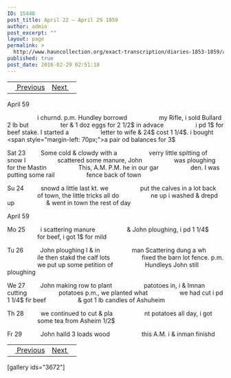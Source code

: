 ```yaml
---
ID: 15448
post_title: April 22 – April 29 1859
author: admin
post_excerpt: ""
layout: page
permalink: >
  http://www.hauncollection.org/exact-transcription/diaries-1853-1859/april-22-april-29-1859/
published: true
post_date: 2016-02-29 02:51:18
---
```

<table style="width: 100%;" align="center">
<tbody>
<tr>
<td><a href="http://www.hauncollection.org/version-2/diaries-1853-1859/april-16-april-22-1859/"><img src="https://lh3.googleusercontent.com/-EFJpxxNiPNw/VqgtWBCZrMI/AAAAAAAAAFU/WfY4lPFWWkg/s800-Ic42/Soeb-Plain-Arrows-8-10px.png" alt="" width="10" height="10" /> Previous</a></td>
<td style="text-align: right;"><a href="http://www.hauncollection.org/version-2/diaries-1853-1859/april-29-may-3-1859/">Next <img src="https://lh3.googleusercontent.com/-67k0cYlpXHw/VqgtWKz1MXI/AAAAAAAAAFU/k9PW_Piyurk/s800-Ic42/Soeb-Plain-Arrows-5-10px.png" alt="" width="10" height="10" /></a></td>
</tr>
</tbody>
</table>
April 59

<span style="margin-left: 70px;">i churnd. p.m. Hundley borrowd
<span style="margin-left: 70px;">my Rifle, i sold Bullard 2 lb but
<span style="margin-left: 70px;">ter &amp; 1 doz eggs for 2 1/2$ in advace
<span style="margin-left: 70px;">i pd 1$ for beef stake. I started a
<span style="margin-left: 70px;">letter to wife &amp; 24$ cost 1 1/4$. i bought
<span style="margin-left: 70px;">a pair od balances for 3$</span></span></span></span></span></span>

Sat 23         Some cold &amp; clowdy with a
<span style="margin-left: 70px;">verry little spitting of snow I
<span style="margin-left: 70px;">scattered some manure, John
<span style="margin-left: 70px;">was ploughing for the Mastin
<span style="margin-left: 70px;">This, A.M. P.M. he in our gar
<span style="margin-left: 70px;">den. I was putting some rail
<span style="margin-left: 70px;">fence back of town</span></span></span></span></span></span>

Su 24          snowd a little last kt. we
<span style="margin-left: 70px;">put the calves in a lot back
<span style="margin-left: 70px;">of town, the little tricks all do
<span style="margin-left: 70px;">ne up i washed &amp; drepd up
<span style="margin-left: 70px;">&amp; went in town the rest of day</span></span></span></span>

April 59

Mo 25         i scattering manure
<span style="margin-left: 70px;">&amp; John ploughing, i pd 1 1/4$
<span style="margin-left: 70px;">for beef, i got 1$ for mild</span></span>

Tu 26          John ploughing I &amp; in
<span style="margin-left: 70px;">man Scattering dung a wh
<span style="margin-left: 70px;">ile then stakd the calf lots
<span style="margin-left: 70px;">fixed the barn lot fence. p.m.
<span style="margin-left: 70px;">we put up some petition of
<span style="margin-left: 70px;">Hundleys John still ploughing</span></span></span></span></span>

We 27         John making row to plant
<span style="margin-left: 70px;">patotoes in, i &amp; Imnan cutting
<span style="margin-left: 70px;">potatoes p.m., we planted what
<span style="margin-left: 70px;">we had cut i pd 1 1/4$ fir beef
<span style="margin-left: 70px;">&amp; got 1 lb candles of Ashuheim</span></span></span></span>

Th 28          we continued to cut &amp; pla
<span style="margin-left: 70px;">nt potatoes all day, i got
<span style="margin-left: 70px;">some tea from Asheim 1/2$</span></span>

Fr 29           John halld 3 loads wood
<span style="margin-left: 70px;">this A.M. i &amp; inman finishd</span>
<table style="width: 100%;" align="center">
<tbody>
<tr>
<td><a href="http://www.hauncollection.org/version-2/diaries-1853-1859/april-16-april-22-1859/"><img src="https://lh3.googleusercontent.com/-EFJpxxNiPNw/VqgtWBCZrMI/AAAAAAAAAFU/WfY4lPFWWkg/s800-Ic42/Soeb-Plain-Arrows-8-10px.png" alt="" width="10" height="10" /> Previous</a></td>
<td style="text-align: right;"><a href="http://www.hauncollection.org/version-2/diaries-1853-1859/april-29-may-3-1859/">Next <img src="https://lh3.googleusercontent.com/-67k0cYlpXHw/VqgtWKz1MXI/AAAAAAAAAFU/k9PW_Piyurk/s800-Ic42/Soeb-Plain-Arrows-5-10px.png" alt="" width="10" height="10" /></a></td>
</tr>
</tbody>
</table>
[gallery ids="3672"]